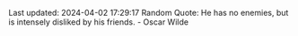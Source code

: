 Last updated: 2024-04-02 17:29:17
Random Quote: He has no enemies, but is intensely disliked by his friends. - Oscar Wilde